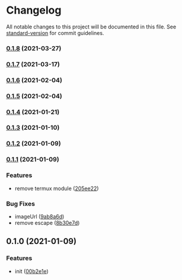 # Changelog

All notable changes to this project will be documented in this file. See [standard-version](https://github.com/conventional-changelog/standard-version) for commit guidelines.

### [0.1.8](https://github.com/UniversalNotification/unotify-for-termux/compare/v0.1.7...v0.1.8) (2021-03-27)

### [0.1.7](https://github.com/UniversalNotification/unotify-for-termux/compare/v0.1.6...v0.1.7) (2021-03-17)

### [0.1.6](https://github.com/UniversalNotification/unotify-for-termux/compare/v0.1.5...v0.1.6) (2021-02-04)

### [0.1.5](https://github.com/UniversalNotification/unotify-for-termux/compare/v0.1.4...v0.1.5) (2021-02-04)

### [0.1.4](https://github.com/UniversalNotification/unotify-for-termux/compare/v0.1.3...v0.1.4) (2021-01-21)

### [0.1.3](https://github.com/UniversalNotification/unotify-for-termux/compare/v0.1.2...v0.1.3) (2021-01-10)

### [0.1.2](https://github.com/UniversalNotification/unotify-for-termux/compare/v0.1.1...v0.1.2) (2021-01-09)

### [0.1.1](https://github.com/UniversalNotification/unotify-for-termux/compare/v0.1.0...v0.1.1) (2021-01-09)


### Features

* remove termux module ([205ee22](https://github.com/UniversalNotification/unotify-for-termux/commit/205ee22adca1be0ff44e96a61710ffe1362fbcff))


### Bug Fixes

* imageUrl ([9ab8a6d](https://github.com/UniversalNotification/unotify-for-termux/commit/9ab8a6d6c73ade8033a629d30a007226263deb26))
* remove escape ([8b30e7d](https://github.com/UniversalNotification/unotify-for-termux/commit/8b30e7dfcef5a1c52747517cab7bf0f4d822a118))

## 0.1.0 (2021-01-09)


### Features

* init ([00b2e1e](https://github.com/UniversalNotification/unotify-for-termux/commit/00b2e1eff371b98d9ffbe5099b54dff528d8e633))
